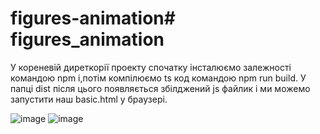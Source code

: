 # figures-animation# figures_animation

У кореневій диреткорії проекту спочатку інсталюємо залежності командою npm i,потім   компілюємо ts код  командою npm run build.
У папці dist після цього появляється збілджений js файлик і ми можемо запустити наш basic.html у браузері.


![image](https://github.com/user-attachments/assets/72146085-a881-40b5-a563-853779cfc69c)
![image](https://github.com/user-attachments/assets/63728431-baee-45ea-a210-9bc6ccbc9ef0)
